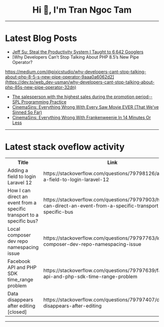 <h1 align="center">Hi 👋, I'm Tran Ngoc Tam</h1>

---

# Latest Blog Posts 
<!-- BLOG-POST-LIST:START -->
- [Jeff Su: Steal the Productivity System I Taught to 6,642 Googlers](https://dev.to/future_ai/jeff-su-steal-the-productivity-system-i-taught-to-6642-googlers-26k2)
- [Why Developers Can’t Stop Talking About PHP 8.5’s New Pipe Operator?

https://medium.com/@pixicstudio/why-developers-cant-stop-talking-about-php-8-5-s-new-pipe-operator-9aaa0a6062d2](https://dev.to/web_dev-usman/why-developers-cant-stop-talking-about-php-85s-new-pipe-operator-32dn)
- [The salesperson with the highest sales during the promotion period--SPL Programming Practice](https://dev.to/esproc_spl/the-salesperson-with-the-highest-sales-during-the-promotion-period-spl-programming-practice-3io2)
- [CinemaSins: Everything Wrong With Every Saw Movie EVER &lpar;That We&#39;ve Sinned So Far&rpar;](https://dev.to/popcorn_movies/cinemasins-everything-wrong-with-every-saw-movie-ever-that-weve-sinned-so-far-4hcg)
- [CinemaSins: Everything Wrong With Frankenweenie In 14 Minutes Or Less](https://dev.to/popcorn_movies/cinemasins-everything-wrong-with-frankenweenie-in-14-minutes-or-less-6bk)
<!-- BLOG-POST-LIST:END -->

---

# Latest stack oveflow activity
<table>
  <tr><th>Title</th><th>Link</th></tr>
  <!-- STACKOVERFLOW:START --><tr><td>Adding a field to login Laravel 12</td><td>https://stackoverflow.com/questions/79798126/adding-a-field-to-login-laravel-12</td></tr><tr><td>How I can direct an event from a specific transport to a specific bus?</td><td>https://stackoverflow.com/questions/79797903/how-i-can-direct-an-event-from-a-specific-transport-to-a-specific-bus</td></tr><tr><td>Local composer dev repo namespacing issue</td><td>https://stackoverflow.com/questions/79797763/local-composer-dev-repo-namespacing-issue</td></tr><tr><td>Facebook API and PHP SDK time_range problem</td><td>https://stackoverflow.com/questions/79797639/facebook-api-and-php-sdk-time-range-problem</td></tr><tr><td>Data disappears after editing [closed]</td><td>https://stackoverflow.com/questions/79797407/data-disappears-after-editing</td></tr><!-- STACKOVERFLOW:END -->
</table>

---


